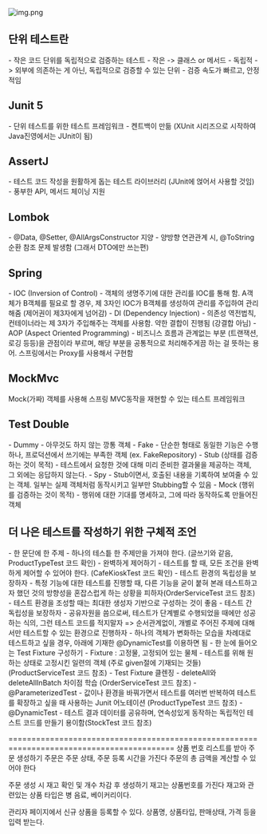 ![img.png](img.png)

<h2>단위 테스트란</h2>
- 작은 코드 단위를 독립적으로 검증하는 테스트
  - 작은 -> 클래스 or 메서드
  - 독립적 -> 외부에 의존하는 게 아닌, 독립적으로 검증할 수 있는 단위
- 검증 속도가 빠르고, 안정적임 

<h2>Junit 5</h2>
- 단위 테스트를 위한 테스트 프레임워크
- 켄트백이 만듦 (XUnit 시리즈으로 시작하여 Java진영에서는 JUnit이 됨)

<h2>AssertJ</h2>
- 테스트 코드 작성을 원활하게 돕는 테스트 라이브러리 (JUnit에 얹어서 사용할 것임)
- 풍부한 API, 메서드 체이닝 지원

<h2>Lombok</h2>
- @Data, @Setter, @AllArgsConstructor 지양
- 양방향 연관관계 시, @ToString 순환 참조 문제 발생함 (그래서 DTO에만 쓰는편)

<h2>Spring</h2>
- IOC (Inversion of Control)
  - 객체의 생명주기에 대한 관리를 IOC를 통해 함. A객체가 B객체를 필요로 할 경우, 제 3자인 IOC가 B객체를 생성하여 관리를 주입하여 관리해줌 (제어권이 제3자에게 넘어감)
- DI (Dependency Injection)
  - 의존성 역전법칙, 컨테이너라는 제 3자가 주입해주는 객체를 사용함. 약한 결합이 진행됨 (강결합 아님)
- AOP (Aspect Oriented Programming)
  - 비즈니스 흐름과 관계없는 부분 (트랜잭션, 로깅 등등)을 관점이라 부르며, 해당 부분을 공통적으로 처리해주게끔 하는 걸 뜻하는 용어. 스프링에서는 Proxy를 사용해서 구현함

<h2>MockMvc</h2>
Mock(가짜) 객체를 사용해 스프링 MVC동작을 재현할 수 있는 테스트 프레임워크

<h2>Test Double</h2>
- Dummy
  - 아무것도 하지 않는 깡통 객체
- Fake
  - 단순한 형태로 동일한 기능은 수행하나, 프로덕션에서 쓰기에는 부족한 객체 (ex. FakeRepository)
- Stub (상태를 검증하는 것이 목적)
  - 테스트에서 요청한 것에 대해 미리 준비한 결과물을 제공하는 객체, 그 외에는 응답하지 않는다.
- Spy
  - Stub이면서, 호출된 내용을 기록하여 보여줄 수 있는 객체. 일부는 실제 객체처럼 동작시키고 일부만 Stubbing할 수 있음
- Mock (행위를 검증하는 것이 목적)
  - 행위에 대한 기대를 명세하고, 그에 따라 동작하도록 만들어진 객체

<h2>더 나은 테스트를 작성하기 위한 구체적 조언</h2>
- 한 문단에 한 주제
  - 하나의 테스틑 한 주제만을 가져야 한다. (글쓰기와 같음, ProductTypeTest 코드 확인)
- 완벽하게 제어하기
  - 테스트를 할 때, 모든 조건을 완벽하게 제어할 수 있어야 한다. (CafeKioskTest 코드 확인)
- 테스트 환경의 독립성을 보장하자
  - 특정 기능에 대한 테스트를 진행할 때, 다른 기능을 굳이 붙혀 본래 테스트하고자 했던 것의 방향성을 혼잡스럽게 하는 상황을 피하자(OrderServiceTest 코드 참조)
  - 테스트 환경을 조성할 때는 최대한 생성자 기반으로 구성하는 것이 좋음
- 테스트 간 독립성을 보장하자
  - 공유자원을 씀으로써, 테스트가 단계별로 수행되었을 때에만 성공하는 식의, 그런 테스트 코드를 적지말자 => 순서관계없이, 개별로 주어진 주제에 대해서만 테스트할 수 있는 환경으로 진행하자
  - 하나의 객체가 변화하는 모습을 차례대로 테스트하고 싶을 경우, 아래에 기재한 @DynamicTest를 이용하면 됨
- 한 눈에 들어오는 Test Fixture 구성하기
  - Fixture : 고정물, 고정되어 있는 물체
  - 테스트를 위해 원하는 상태로 고정시킨 일련의 객체 (주로 given절에 기재되는 것들) (ProductServiceTest 코드 참조)
- Test Fixture 클렌징
  - deleteAll와 deleteAllInBatch 차이점 학습 (OrderServiceTest 코드 참조)
- @ParameterizedTest
  - 값이나 환경을 바꿔가면서 테스트를 여러번 반복하여 테스트를 확장하고 싶을 때 사용하는 Junit 어노테이션 (ProductTypeTest 코드 참조)
- @DynamicTest
  - 테스트 결과 데이터를 공유하며, 연속성있게 동작하는 독립적인 테스트 코드를 만들기 용이함(StockTest 코드 참조)

==========================================================================================
상품 번호 리스트를 받아 주문 생성하기
주문은 주문 상태, 주문 등록 시간을 가진다
주문의 총 금액을 계산할 수 있어야 한다

주문 생성 시 재고 확인 및 개수 차감 후 생성하기
재고는 상품번호를 가진다
재고와 관련있는 상품 타입은 병 음료, 베이커리이다.

관리자 페이지에서 신규 상품을 등록할 수 있다.
상품명, 상품타입, 판매상태, 가격 등을 입력 받는다.